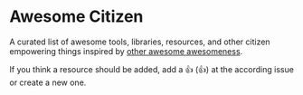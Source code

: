 # Awesome Citizen

A curated list of awesome tools, libraries, resources, and other citizen empowering things inspired by [other awesome awesomeness](https://github.com/bayandin/awesome-awesomeness#awesome-awesomeness). 

If you think a resource should be added, add a 👍 (:+1:) at the according issue or create a new one.

